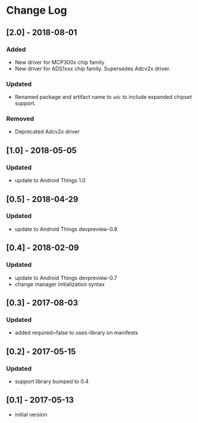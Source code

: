 # Change Log

## [2.0] - 2018-08-01
### Added
- New driver for MCP300x chip family
- New driver for ADS1xxx chip family. Supersedes Adcv2x driver.
### Updated
- Renamed package and artifact name to `adc` to include expanded chipset support.
### Removed
- Deprecated Adcv2x driver

## [1.0] - 2018-05-05
### Updated
- update to Android Things 1.0

## [0.5] - 2018-04-29
### Updated
- update to Android Things devpreview-0.8

## [0.4] - 2018-02-09
### Updated
- update to Android Things devpreview-0.7
- change manager initialization syntax

## [0.3] - 2017-08-03
### Updated
- added required=false to uses-library on manifests

## [0.2] - 2017-05-15
### Updated
- support library bumped to 0.4

## [0.1] - 2017-05-13
- initial version
